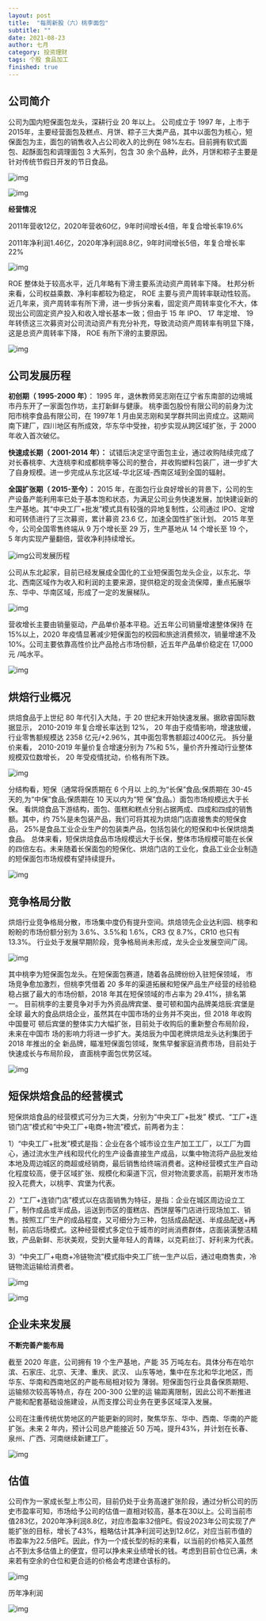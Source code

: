 ```yaml
---
layout: post
title:  "每周新股（六）桃李面包"
subtitle: ""
date: 2021-08-23
author: 七月
category: 投资理财
tags: 个股 食品加工
finished: true
---
```


## 公司简介

公司为国内短保面包龙头，深耕行业 20 年以上。 公司成立于 1997 年，上市于2015年，主要经营面包及糕点、月饼、粽子三大类产品，其中以面包为核心，短保面包为主，面包的销售收入占公司收入的比例在 98%左右。目前拥有软式面包、起酥面包和调理面包 3 大系列，包含 30 余个品种，此外，月饼和粽子主要是针对传统节假日开发的节日食品。

![img](/img/2021-08-23-TaoLiMianBao_603866/v2-ebcc4e8280569c342af0a0563febcd8f_b.jpg "公司主要产品")



![img](/img/2021-08-23-TaoLiMianBao_603866/v2-24ea11a4c3e7b91055d374961896a65c_b.jpg)

**经营情况**

2011年营收12亿，2020年营收60亿，9年时间增长4倍，年复合增长率19.6%

2011年净利润1.46亿，2020年净利润8.8亿，9年时间增长5倍，年复合增长率22%

![img](/img/2021-08-23-TaoLiMianBao_603866/v2-e24b07a0bd125947b73839e5eb3d4ac6_b.jpg)

ROE 整体处于较高水平，近几年略有下滑主要系流动资产周转率下降。 杜邦分析来看，公司权益乘数、净利率都较为稳定， ROE 主要与资产周转率联动性较高。近几年来，资产周转率有所下滑，进一步拆分来看，固定资产周转率变化不大，体现出公司固定资产投入和收入增长基本一致；但由于 15 年 IPO、 17 年定增、 19 年转债这三次募资对公司流动资产有充分补充，导致流动资产周转率有明显下降，这是总资产周转率下降， ROE 有所下滑的主要原因。

![img](/img/2021-08-23-TaoLiMianBao_603866/v2-93e49db977ad20e3df9b2939233bf075_b.jpg)

##  **公司发展历程**

**初创期（ 1995-2000 年）**： 1995 年，退休教师吴志刚在辽宁省东南部的边境城市丹东开了一家面包作坊，主打新鲜与健康。 桃李面包股份有限公司的前身为沈阳市桃李食品有限公司，在 1997年 1 月由吴志刚和吴学群共同出资成立。这期间南下建厂，四川地区有所成效，华东华中受挫，初步实现从跨区域扩张，于 2000 年收入首次破亿。

**快速成长期（ 2001-2014 年）：** 试错后决定坚守面包主业，通过收购陆续完成了对长春桃李、大连桃李和成都桃李等公司的整合，并收购塑料包装厂，进一步扩大了自身规模。进一步完成从东北区域-华北区域-西南区域到全国的辐射。

**全国扩张期（ 2015-至今）：** 2015 年，在面包行业良好增长的背景下，公司的生产设备产能利用率已处于基本饱和状态，为满足公司业务快速发展，加快建设新的生产基地。其“中央工厂+批发”模式具有较强的异地复制性，公司通过 IPO、定增和可转债进行了三次募资，累计募资 23.6 亿，加速全国性扩张计划。 2015 年至今，公司全国零售终端从 9 万个增长至 29 万，生产基地从 14 个增长至 19 个， 5 年内实现产量翻倍，营收净利持续增长。

![img](/img/2021-08-23-TaoLiMianBao_603866/v2-f016c5cf393b5f025097ab7624c171f9_b.jpg)公司发展历程

公司从东北起家，目前已经发展成全国化的工业短保面包龙头企业，以东北、华北、西南区域作为收入和利润的主要来源，提供稳定的现金流保障，重点拓展华东、华中、华南区域，形成了一定的发展梯队。

![img](/img/2021-08-23-TaoLiMianBao_603866/v2-d860fd3db2dee226f1d2ab16cf4b6e71_b.jpg "公司各区域收入结构（亿元）")

营收增长主要由销量驱动，产品单价基本平稳。近五年公司销量增速整体保持 在 15%以上，2020 年疫情显著减少短保面包的校园和旅途消费频次，销量增速不及 10%。公司主要依靠高性价比产品抢占市场份额，近五年产品单价稳定在 17,000 元 /吨水平。

![img](/img/2021-08-23-TaoLiMianBao_603866/v2-9dbd025fc7fe3c3b75842a81039418f3_b.jpg)

## 烘焙行业概况

烘焙食品于上世纪 80 年代引入大陆，于 20 世纪末开始快速发展。据欧睿国际数据显示， 2010-2019 年复合增长率达到 12%， 20 年由于疫情影响，增速放缓，行业零售额规模达 2358 亿元/+2.96%，其中面包零售额超过400亿元。 拆分量价来看， 2010-2019 年量价复合增速分别为 7%和 5%，量价齐升推动行业整体规模双位数增长， 20 年受疫情扰动，价格有所下跌。

![img](/img/2021-08-23-TaoLiMianBao_603866/v2-41ee5d29fa5dde6df7c0b7e26384509e_b.jpg "我国烘焙行业市场规模")

分结构看，短保（通常将保质期在 6 个月以 上的,为“长保”食品;保质期在 30-45 天的,为“中保”食品;保质期在 10 天以内为“短 保”食品。）面包市场规模远大于长保。 看烘焙食品下游结构，面包、蛋糕和糕点分别占据两成、四成和四成的销售额。其中，约 75%是未包装产品，我们可将其视为烘焙门店直接售卖的短保食品， 25%是食品工业企业生产的包装类产品，包括包装化的短保和中长保烘焙类食品。 总体来看，短保烘焙食品市场规模远大于长保，整体市场规模可能在长保的四倍左右。未来随着长保面包的短保化、烘焙门店的工业化，食品工业企业制造的短保面包市场规模有望持续提升。

![img](/img/2021-08-23-TaoLiMianBao_603866/v2-667b250cd332271a9c045556ab9b8e17_b.jpg)

## 竞争格局分散

烘焙行业竞争格局分散，市场集中度仍有提升空间。烘焙领先企业达利园、桃李和盼盼的市场份额分别为 3.6%、3.5%和 1.6%，CR3 仅 8.7%，CR10 也只有 13.3%。 行业处于发展早期阶段，竞争格局尚未形成，龙头企业发展空间广阔。

![img](/img/2021-08-23-TaoLiMianBao_603866/v2-9c1e91f90dba5b460026106f43eb60a0_b.jpg)

其中桃李为短保面包龙头。在短保面包赛道，随着各品牌纷纷入驻短保领域， 市场竞争愈加激烈，但桃李凭借着 20 多年的渠道拓展和短保产品生产经营的经验稳 稳占据了最大的市场份额，2018 年其在短保领域的市占率为 29.41%，排名第一。 目前桃李的主要竞争对手为外资品牌宾堡、曼可顿和国内品牌美焙辰:宾堡是全球 最大的食品烘焙企业，虽然其在中国市场的业务并不突出，但 2018 年收购中国曼可 顿后宾堡的整体实力大幅扩张，目前处于收购后的重新整合布局阶段，未来在中国市 场的影响力将进一步扩大。美焙辰为中国老牌烘焙龙头达利集团于 2018 年推出的全 新品牌，瞄准短保面包领域，聚焦早餐家庭消费市场，目前处于快速成长与布局阶段， 直面桃李面包优势区域。

![img](/img/2021-08-23-TaoLiMianBao_603866/v2-01c6a38732fa85f626235ee9280ef228_b.jpg)

## 短保烘焙食品的经营模式

短保烘焙食品的经营模式可分为三大类，分别为“中央工厂+批发” 模式、“工厂+连锁门店”模式和“中央工厂+电商+物流”模式，前两者为主：

1）“中央工厂+批发”模式是指：企业在各个城市设立生产加工工厂，以工厂为圆心，通过流水生产线和现代化的生产设备直接生产成品，以集中物流将产品批发给本地及周边城区的商超或经销商，最后销售给终端消费者。这种经营模式生产自动化程度较高，便于区域扩张、规模化和渠道下沉，但对物流要求高，前期开发市场投入花费大，以桃李、宾堡为代表。

2）“工厂+连锁门店”模式以在店面销售为特征，是指：企业在城区周边设立工厂，制作成品或半成品，运送到市区的蛋糕店、西饼屋等门店进行现场加工、销售。按照工厂生产的成品程度，又可细分为三种，包括成品配送、半成品配送+再制，前店后场模式。这种经营模式多定位于城市的时尚消费群体，店面装潢整洁精致，产品新鲜、形状美观，受到大量年轻人的青睐，以克莉丝汀、好利来为代表。

3）“中央工厂+电商+冷链物流”模式指中央工厂统一生产以后，通过电商售卖，冷链物流运输给消费者。

![img](/img/2021-08-23-TaoLiMianBao_603866/v2-9039f8c49170fd0bb86e3f2938519ace_b.jpg)

![img](/img/2021-08-23-TaoLiMianBao_603866/v2-effcee074d09d938b15501e8d254f357_b.jpg "短保烘焙食品的三种经营模式对比")

## 企业未来发展

**不断完善产能布局**

截至 2020 年底，公司拥有 19 个生产基地，产能 35 万吨左右。具体分布在哈尔滨、石家庄、北京、天津、重庆、武汉、 山东等地，集中在东北和华北地区，而华东、华南和西南地区的产能布局相对较为 薄弱。短保面包行业具备保质期短、运输频次较高等特点，存在 200-300 公里的运 输距离限制，因此公司不断推进产能和配套基础设施建设，从而支撑公司业务在更多区域深入发展。

公司在注重传统优势地区的产能更新的同时，聚焦华东、华中、西南、华南的产能扩张。未来 2 年内，预计公司总产能接近 50 万吨，提升43%，并计划在长春、泉州、广西、河南继续新建工厂。

![img](/img/2021-08-23-TaoLiMianBao_603866/v2-b17859a31f7c250e2166df360582b275_b.jpg)

## 估值

公司作为一家成长型上市公司，目前仍处于业务高速扩张阶段，通过分析公司的历史市盈率可知，市场给予公司的估值一直相对较高，基本在30以上。公司当前市值283亿，2020年净利润8.8亿，对应市盈率32倍PE。假设2023年公司实现了产能扩张的目标，增长了43%，粗略估计其净利润可达到12.6亿，对应当前市值的市盈率为22.5倍PE。因此，作为一个成长型的标的来看，以当前的价格买入虽然占不到太多估值上的便宜，但可以挣未来业绩增长的钱。考虑到目前仓位已满，未来若有空余的仓位和更合适的价格会考虑建仓该标的。

![img](/img/2021-08-23-TaoLiMianBao_603866/v2-2cf37b19498d4a65a26af979e0cadef2_b.jpg)

历年净利润

![img](/img/2021-08-23-TaoLiMianBao_603866/v2-ba7c2ab2b8da47bcf2ab7d3e12bdbb26_b.jpg)